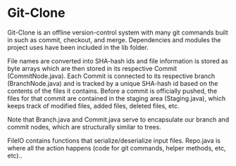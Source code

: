 # Git-Clone

Git-Clone is an offline version-control system with many git commands built in such as commit, checkout, and merge. Dependencies and modules the project uses have been included in the lib folder.

File names are converted into SHA-hash ids and file information is stored as byte arrays which are then stored in its respective Commit (CommitNode.java). Each Commit is connected to its respective branch (BranchNode.java) and is tracked by a unique SHA-hash id based on the contents of the files it contains. Before a commit is officially pushed, the files for that commit are contained in the staging area (Staging.java), which keeps track of modified files, added files, deleted files, etc.

Note that Branch.java and Commit.java serve to encapsulate our branch and commit nodes, which are structurally similar to trees.

FileIO contains functions that serialize/deserialize input files. Repo.java is where all the action happens (code for git commands, helper methods, etc, etc)..
